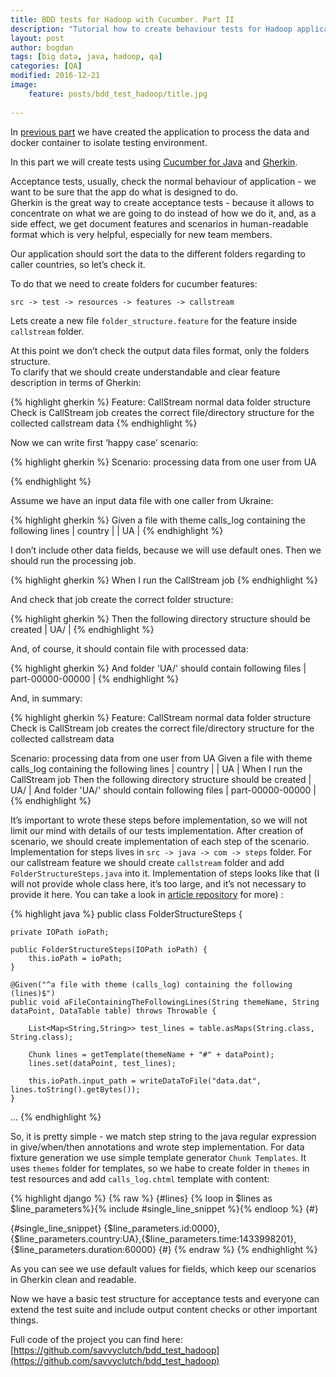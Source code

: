```yaml
---
title: BDD tests for Hadoop with Cucumber. Part II
description: "Tutorial how to create behaviour tests for Hadoop application with Cucumber. Part II: tests"
layout: post
author: bogdan
tags: [big data, java, hadoop, qa]
categories: [QA]
modified: 2016-12-21
image:
    feature: posts/bdd_test_hadoop/title.jpg
    
---
```


In [previous part](http://www.savvyclutch.com/BDD-tests-for-Hadoop-with-Cucumber-part-I/) we have created the application to process the data and docker container to isolate testing environment.
   
In this part we will create tests using [Cucumber for Java](https://cucumber.io/docs/reference/jvm) and [Gherkin](https://github.com/cucumber/cucumber/wiki/Gherkin).

Acceptance tests, usually, check the normal behaviour of application - we want to be sure that the app do what is designed to do.  
Gherkin is the great way to create acceptance tests - because it allows to concentrate on what we are going to do instead of how we do it, 
and, as a side effect, we get document features and scenarios in human-readable format which is very helpful, especially for new team members.

<!-- more -->

Our application should sort the data to the different folders regarding to caller countries, so let’s check it. 

To do that we need to create folders for cucumber features:

`src -> test -> resources -> features -> callstream`

Lets create a new file `folder_structure.feature` for the feature inside `callstream` folder.

At this point we don’t check the output data files format, only the folders structure.  
To clarify that we should create understandable and clear feature description in terms of Gherkin:

{% highlight gherkin %}
Feature: CallStream normal data folder structure
  Check is CallStream job creates the correct file/directory structure
  for the collected callstream data
{% endhighlight %}

Now we can write first ‘happy case’ scenario:

{% highlight gherkin %}
  Scenario: processing data from one user from UA
  
{% endhighlight %}

Assume we have an input data file with one caller from Ukraine:

{% highlight gherkin %}
    Given a file with theme calls_log containing the following lines
      | country |
      | UA      |
{% endhighlight %}

I don’t include other data fields, because we will use default ones. 
Then we should run the processing job. 

{% highlight gherkin %}
    When I run the CallStream job
{% endhighlight %}

And check that job create the correct folder structure:

{% highlight gherkin %}
    Then the following directory structure should be created
      | UA/ |
{% endhighlight %}

And, of course, it should contain file with processed data:

{% highlight gherkin %}
    And folder 'UA/' should contain following files
      | part-00000-00000 |
{% endhighlight %}

And, in summary:

{% highlight gherkin %}
Feature: CallStream normal data folder structure
  Check is CallStream job creates the correct file/directory structure
  for the collected callstream data
  
  Scenario: processing data from one user from UA
    Given a file with theme calls_log containing the following lines
      | country |
      | UA      |
    When I run the CallStream job
    Then the following directory structure should be created
      | UA/ |
    And folder 'UA/' should contain following files
      | part-00000-00000 |
{% endhighlight %}

It’s important to wrote these steps before implementation, so we will not limit our mind with details of our tests implementation. 
After creation of scenario, we should create implementation of each step of the scenario. 
Implementation for steps lives in `src -> java -> com -> steps` folder. 
For our callstream feature we should create `callstream` folder  and add `FolderStructureSteps.java` into it. 
Implementation of steps looks like that (I will not provide whole class here, it’s too large, and it’s not necessary to provide it here. 
You can take a look in [article repository](https://github.com/savvyclutch/bdd_test_hadoop) for more)  :

{% highlight java %}
public class FolderStructureSteps {

    private IOPath ioPath;

    public FolderStructureSteps(IOPath ioPath) {
        this.ioPath = ioPath;
    }

    @Given("^a file with theme (calls_log) containing the following (lines)$")
    public void aFileContainingTheFollowingLines(String themeName, String dataPoint, DataTable table) throws Throwable {

        List<Map<String,String>> test_lines = table.asMaps(String.class, String.class);

        Chunk lines = getTemplate(themeName + "#" + dataPoint);
        lines.set(dataPoint, test_lines);

        this.ioPath.input_path = writeDataToFile("data.dat", lines.toString().getBytes());
    }
...
{% endhighlight %}

So, it is pretty simple - we match step string to the java regular expression in give/when/then annotations and wrote step implementation. 
For data fixture generation we use simple template generator  `Chunk Templates`. 
It uses `themes` folder for templates, so we habe to create folder in `themes` in test resources and add `calls_log.chtml` template with content:

{% highlight django %}
{% raw %}
{#lines}
{% loop in $lines as $line_parameters%}{% include #single_line_snippet %}{% endloop %}
{#}

{#single_line_snippet}
{$line_parameters.id:0000},{$line_parameters.country:UA},{$line_parameters.time:1433998201},{$line_parameters.duration:60000}
{#}
{% endraw %}
{% endhighlight %}

As you can see we use default values for fields, which keep our scenarios in Gherkin clean and readable.  

Now we have a basic test structure for acceptance tests and everyone can extend the test suite and include output content checks or other important things. 
 
Full code of the project you can find here: [https://github.com/savvyclutch/bdd_test_hadoop](https://github.com/savvyclutch/bdd_test_hadoop)


